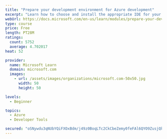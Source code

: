 ```yaml
---
title: "Prepare your development environment for Azure development"
excerpt: "Learn how to choose and install the appropriate IDE for your requirements to help you build, deploy, monitor, and scale cloud-hosted solutions."
webUrl: https://docs.microsoft.com/en-us/learn/modules/prepare-your-dev-environment-for-azure-development/
type: course
price: Free
length: PT28M
ratings:
  count: 5752
  average: 4.702017
heat: 52

provider:
  name: Microsoft Learn
  domain: microsoft.com
  images:
    - url: /assets/images/organizations/microsoft.com-50x50.jpg
      width: 50
      height: 50

levels:
  - Beginner

topics:
  - Azure
  - Developer Tools

secured: "oSNywdu3qNUbYQiFXOxBdm/j49z0BoqLTc2CkCbeZemy0feFAl6QYO9ZusjQkWxgRghTKTJMGQHI/zBcQBzwqtV1786xU9ZNBtZM54XkJsOdc+I8OLfc/si/oMlHGN2r+I+hiktyoe31+f/huLorp+wVDA0gQuppH2QBJnTUZQ3GEmrnXcu3oy5BB6L60lNSlHBr8J5dn61Mp5JFLfkuOFUokhAndQk8rlqXO5W6thyDjHvbgFyTc4rv9tvE1bnhcpdR2M+/ALUDzxLK43X/YAwRGRq54+X3sjiiYEgqaso7la//1Yu+rgegaEnh9L5YjnYpinwdBIzcvxDdyz44DV1YSqJn3lUxOPdzLwqUZwP1YSkJjrATBouO4S0zgGbqpNbC+JUHe4RFiqo7CpZiXHn6Bt4xldFcu56Ee4MvewQ=;eM986VIsWOi9jwV5HqeG3A=="
---
```


